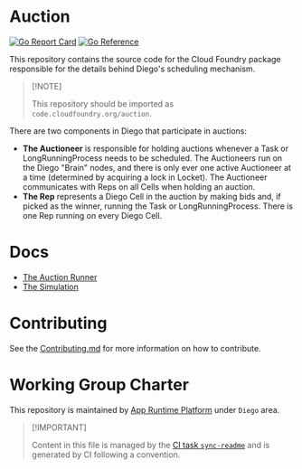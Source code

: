 # Auction

[![Go Report
Card](https://goreportcard.com/badge/code.cloudfoundry.org/auction)](https://goreportcard.com/report/code.cloudfoundry.org/auction)
[![Go
Reference](https://pkg.go.dev/badge/code.cloudfoundry.org/auction.svg)](https://pkg.go.dev/code.cloudfoundry.org/auction)

This repository contains the source code for the Cloud Foundry package
responsible for the details behind Diego's scheduling mechanism.

> \[!NOTE\]
>
> This repository should be imported as `code.cloudfoundry.org/auction`.

There are two components in Diego that participate in auctions:

-   **The Auctioneer** is responsible for holding auctions whenever a
    Task or LongRunningProcess needs to be scheduled. The Auctioneers
    run on the Diego "Brain" nodes, and there is only ever one active
    Auctioneer at a time (determined by acquiring a lock in Locket). The
    Auctioneer communicates with Reps on all Cells when holding an
    auction.
-   **The Rep** represents a Diego Cell in the auction by making bids
    and, if picked as the winner, running the Task or
    LongRunningProcess. There is one Rep running on every Diego Cell.

# Docs

-   [The Auction Runner](./docs/010-auction-runner.md)
-   [The Simulation](./docs/020-the-simulation.md)

# Contributing

See the [Contributing.md](./.github/CONTRIBUTING.md) for more
information on how to contribute.

# Working Group Charter

This repository is maintained by [App Runtime
Platform](https://github.com/cloudfoundry/community/blob/main/toc/working-groups/app-runtime-platform.md)
under `Diego` area.

> \[!IMPORTANT\]
>
> Content in this file is managed by the [CI task
> `sync-readme`](https://github.com/cloudfoundry/wg-app-platform-runtime-ci/blob/main/shared/tasks/sync-readme/metadata.yml)
> and is generated by CI following a convention.
